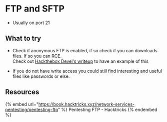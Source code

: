 # FTP and SFTP

- Usually on port 21

## What to try

- Check if anonymous FTP is enabled, if so check if you can downloads files. If so you can RCE.  
Check out [Hackthebox Devel's writeup](../writeups/HTB-Devel.md) to have an example of this

- If you do not have write access you could still find interesting and useful files like passwords or else.

## Resources

{% embed url="https://book.hacktricks.xyz/network-services-pentesting/pentesting-ftp" %} Pentesting FTP - Hacktricks {% endembed %}  